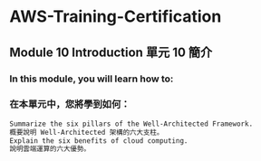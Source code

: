 # AWS-Training-Certification
## Module 10 Introduction 單元 10 簡介

### In this module, you will learn how to: 
### 在本單元中，您將學到如何：
```bash
Summarize the six pillars of the Well-Architected Framework.  
概要說明 Well-Architected 架構的六大支柱。 
Explain the six benefits of cloud computing.
說明雲端運算的六大優勢。
```